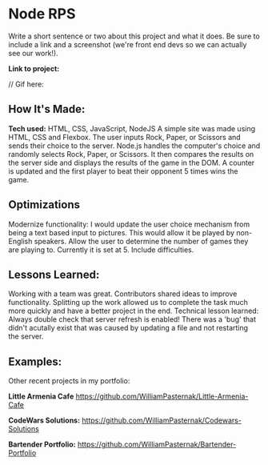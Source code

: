 # Node RPS
Write a short sentence or two about this project and what it does. Be sure to include a link and a screenshot (we're front end devs so we can actually see our work!).

**Link to project:**  

// Gif here:


## How It's Made:

**Tech used:** HTML, CSS, JavaScript, NodeJS
A simple site was made using HTML, CSS and Flexbox. The user inputs Rock, Paper, or Scissors and sends their choice to the server. Node.js handles the computer's choice and randomly selects Rock, Paper, or Scissors. It then compares the results on the server side and displays the results of the game in the DOM. A counter is updated and the first player to beat their opponent 5 times wins the game.

## Optimizations
Modernize functionality: I would update the user choice mechanism from being a text based input to pictures. This would allow it be played by non-English speakers. Allow the user to determine the number of games they are playing to. Currently it is set at 5. Include difficulties.

## Lessons Learned:
Working with a team was great. Contributors shared ideas to improve functionality. Splitting up the work allowed us to complete the task much more quickly and have a better project in the end. Technical lesson learned: Always double check that server refresh is enabled! There was a 'bug' that didn't acutally exist that was caused by updating a file and not restarting the server.

## Examples:
Other recent projects in my portfolio:

**Little Armenia Cafe** https://github.com/WilliamPasternak/Little-Armenia-Cafe

**CodeWars Solutions:** https://github.com/WilliamPasternak/Codewars-Solutions

**Bartender Portfolio:** https://github.com/WilliamPasternak/Bartender-Portfolio



